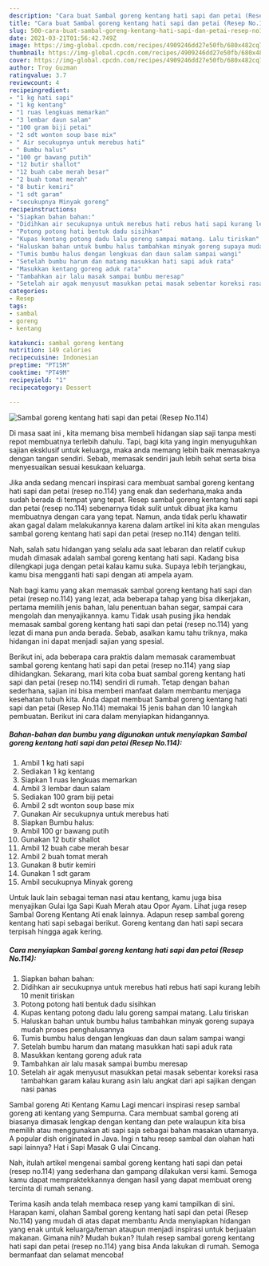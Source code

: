 ```yaml
---
description: "Cara buat Sambal goreng kentang hati sapi dan petai (Resep No.114) Sederhana dan Mudah Dibuat"
title: "Cara buat Sambal goreng kentang hati sapi dan petai (Resep No.114) Sederhana dan Mudah Dibuat"
slug: 500-cara-buat-sambal-goreng-kentang-hati-sapi-dan-petai-resep-no114-sederhana-dan-mudah-dibuat
date: 2021-03-21T01:56:42.749Z
image: https://img-global.cpcdn.com/recipes/4909246dd27e50fb/680x482cq70/sambal-goreng-kentang-hati-sapi-dan-petai-resep-no114-foto-resep-utama.jpg
thumbnail: https://img-global.cpcdn.com/recipes/4909246dd27e50fb/680x482cq70/sambal-goreng-kentang-hati-sapi-dan-petai-resep-no114-foto-resep-utama.jpg
cover: https://img-global.cpcdn.com/recipes/4909246dd27e50fb/680x482cq70/sambal-goreng-kentang-hati-sapi-dan-petai-resep-no114-foto-resep-utama.jpg
author: Troy Guzman
ratingvalue: 3.7
reviewcount: 4
recipeingredient:
- "1 kg hati sapi"
- "1 kg kentang"
- "1 ruas lengkuas memarkan"
- "3 lembar daun salam"
- "100 gram biji petai"
- "2 sdt wonton soup base mix"
- " Air secukupnya untuk merebus hati"
- " Bumbu halus"
- "100 gr bawang putih"
- "12 butir shallot"
- "12 buah cabe merah besar"
- "2 buah tomat merah"
- "8 butir kemiri"
- "1 sdt garam"
- "secukupnya Minyak goreng"
recipeinstructions:
- "Siapkan bahan bahan:"
- "Didihkan air secukupnya untuk merebus hati rebus hati sapi kurang lebih 10 menit tiriskan"
- "Potong potong hati bentuk dadu sisihkan"
- "Kupas kentang potong dadu lalu goreng sampai matang. Lalu tiriskan"
- "Haluskan bahan untuk bumbu halus tambahkan minyak goreng supaya mudah proses penghalusannya"
- "Tumis bumbu halus dengan lengkuas dan daun salam sampai wangi"
- "Setelah bumbu harum dan matang masukkan hati sapi aduk rata"
- "Masukkan kentang goreng aduk rata"
- "Tambahkan air lalu masak sampai bumbu meresap"
- "Setelah air agak menyusut masukkan petai masak sebentar koreksi rasa tambahkan garam kalau kurang asin lalu angkat dari api sajikan dengan nasi panas"
categories:
- Resep
tags:
- sambal
- goreng
- kentang

katakunci: sambal goreng kentang 
nutrition: 149 calories
recipecuisine: Indonesian
preptime: "PT15M"
cooktime: "PT49M"
recipeyield: "1"
recipecategory: Dessert

---
```



![Sambal goreng kentang hati sapi dan petai (Resep No.114)](https://img-global.cpcdn.com/recipes/4909246dd27e50fb/680x482cq70/sambal-goreng-kentang-hati-sapi-dan-petai-resep-no114-foto-resep-utama.jpg)

Di masa  saat ini , kita memang bisa membeli hidangan siap saji tanpa mesti repot membuatnya terlebih dahulu. Tapi, bagi kita yang ingin menyuguhkan sajian eksklusif untuk keluarga, maka anda memang lebih baik memasaknya dengan tangan sendiri. Sebab, memasak sendiri jauh lebih sehat serta bisa menyesuaikan sesuai kesukaan keluarga.

Jika anda sedang mencari inspirasi cara membuat sambal goreng kentang hati sapi dan petai (resep no.114) yang enak dan sederhana,maka anda sudah berada di tempat yang tepat. Resep sambal goreng kentang hati sapi dan petai (resep no.114)  sebenarnya tidak sulit untuk dibuat jika kamu membuatnya dengan cara yang tepat. Namun, anda tidak perlu khawatir akan gagal dalam melakukannya 
karena dalam artikel ini kita akan mengulas sambal goreng kentang hati sapi dan petai (resep no.114) dengan teliti.  

Nah, salah satu hidangan yang selalu ada saat lebaran dan relatif cukup mudah dimasak adalah sambal goreng kentang hati sapi. Kadang bisa dilengkapi juga dengan petai kalau kamu suka. Supaya lebih terjangkau, kamu bisa mengganti hati sapi dengan ati ampela ayam.

Nah bagi kamu yang akan memasak sambal goreng kentang hati sapi dan petai (resep no.114) yang lezat, ada beberapa tahap yang bisa dikerjakan, pertama memilih jenis bahan, lalu penentuan bahan segar, sampai cara mengolah dan menyajikannya. kamu Tidak usah pusing jika hendak memasak sambal goreng kentang hati sapi dan petai (resep no.114) yang lezat di mana pun anda berada. Sebab, asalkan kamu  tahu triknya, maka hidangan ini dapat menjadi sajian yang spesial.

Berikut ini, ada beberapa cara praktis  dalam memasak caramembuat sambal goreng kentang hati sapi dan petai (resep no.114) yang siap dihidangkan. Sekarang, mari kita coba buat sambal goreng kentang hati sapi dan petai (resep no.114) sendiri di rumah. Tetap dengan bahan sederhana, sajian ini bisa memberi manfaat dalam membantu menjaga kesehatan tubuh kita. Anda dapat membuat Sambal goreng kentang hati sapi dan petai (Resep No.114) memakai 15 jenis bahan dan 10 langkah pembuatan. Berikut ini cara dalam menyiapkan hidangannya.

<!--inarticleads1-->

##### Bahan-bahan dan bumbu yang digunakan untuk menyiapkan Sambal goreng kentang hati sapi dan petai (Resep No.114):

1. Ambil 1 kg hati sapi
1. Sediakan 1 kg kentang
1. Siapkan 1 ruas lengkuas memarkan
1. Ambil 3 lembar daun salam
1. Sediakan 100 gram biji petai
1. Ambil 2 sdt wonton soup base mix
1. Gunakan  Air secukupnya untuk merebus hati
1. Siapkan  Bumbu halus:
1. Ambil 100 gr bawang putih
1. Gunakan 12 butir shallot
1. Ambil 12 buah cabe merah besar
1. Ambil 2 buah tomat merah
1. Gunakan 8 butir kemiri
1. Gunakan 1 sdt garam
1. Ambil secukupnya Minyak goreng


Untuk lauk lain sebagai teman nasi atau kentang, kamu juga bisa menyajikan Gulai Iga Sapi Kuah Merah atau Opor Ayam. Lihat juga resep Sambal Goreng Kentang Ati enak lainnya. Adapun resep sambal goreng kentang hati sapi sebagai berikut. Goreng kentang dan hati sapi secara terpisah hingga agak kering. 

<!--inarticleads2-->

##### Cara menyiapkan Sambal goreng kentang hati sapi dan petai (Resep No.114):

1. Siapkan bahan bahan:
1. Didihkan air secukupnya untuk merebus hati rebus hati sapi kurang lebih 10 menit tiriskan
1. Potong potong hati bentuk dadu sisihkan
1. Kupas kentang potong dadu lalu goreng sampai matang. Lalu tiriskan
1. Haluskan bahan untuk bumbu halus tambahkan minyak goreng supaya mudah proses penghalusannya
1. Tumis bumbu halus dengan lengkuas dan daun salam sampai wangi
1. Setelah bumbu harum dan matang masukkan hati sapi aduk rata
1. Masukkan kentang goreng aduk rata
1. Tambahkan air lalu masak sampai bumbu meresap
1. Setelah air agak menyusut masukkan petai masak sebentar koreksi rasa tambahkan garam kalau kurang asin lalu angkat dari api sajikan dengan nasi panas


Sambal goreng Ati Kentang Kamu Lagi mencari inspirasi resep sambal goreng ati kentang yang Sempurna. Cara membuat sambal goreng ati biasanya dimasak lengkap dengan kentang dan pete walaupun kita bisa memilih atau menggunakan ati sapi saja sebagai bahan masakan utamanya. A popular dish originated in Java. Ingi n tahu resep sambal dan olahan hati sapi lainnya? Hat i Sapi Masak G ulai Cincang. 

Nah, itulah artikel mengenai  sambal goreng kentang hati sapi dan petai (resep no.114)  yang sederhana dan gampang dilakukan versi kami. Semoga kamu dapat mempraktekkannya dengan hasil yang dapat membuat oreng tercinta di rumah senang. 

Terima kasih anda telah membaca resep yang kami tampilkan di sini. Harapan kami, olahan  Sambal goreng kentang hati sapi dan petai (Resep No.114) yang mudah di atas dapat membantu Anda menyiapkan hidangan yang enak untuk keluarga/teman ataupun menjadi inspirasi untuk berjualan makanan. Gimana nih? Mudah bukan? Itulah resep sambal goreng kentang hati sapi dan petai (resep no.114) yang bisa Anda lakukan di rumah. Semoga bermanfaat dan selamat mencoba!

